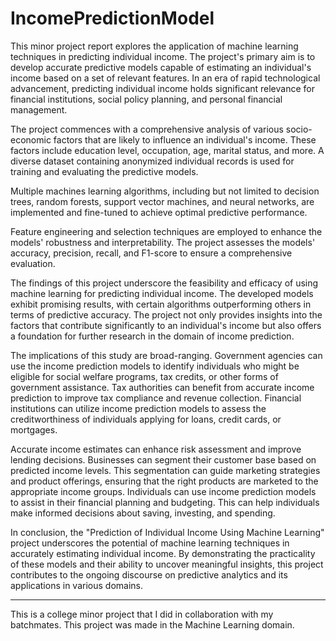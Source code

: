# IncomePredictionModel

This minor project report explores the application of machine learning techniques in predicting individual income. The project's primary aim is to develop accurate predictive models capable of estimating an individual's income based on a set of relevant features. In an era of rapid technological advancement, predicting individual income holds significant relevance for financial institutions, social policy planning, and personal financial management.

The project commences with a comprehensive analysis of various socio-economic factors that are likely to influence an individual's income. These factors include education level, occupation, age, marital status, and more. A diverse dataset containing anonymized individual records is used for training and evaluating the predictive models.

Multiple machines learning algorithms, including but not limited to decision trees, random forests, support vector machines, and neural networks, are implemented and fine-tuned to achieve optimal predictive performance. 

Feature engineering and selection techniques are employed to enhance the
models' robustness and interpretability. The project assesses the models' accuracy, precision, recall, and F1-score to ensure a comprehensive evaluation.

The findings of this project underscore the feasibility and efficacy of using machine learning for predicting individual income. The developed models exhibit promising results, with certain algorithms outperforming others in terms of predictive accuracy. The project not only provides insights into the factors that contribute significantly to an individual's income but also offers a
foundation for further research in the domain of income prediction.

The implications of this study are broad-ranging. Government agencies can use the income prediction models to identify individuals who might be eligible for social welfare programs, tax credits, or other forms of government assistance. Tax authorities can benefit from accurate income prediction to improve tax compliance and revenue collection. Financial institutions can utilize income prediction models to assess the creditworthiness of individuals applying for loans, credit cards, or mortgages.

Accurate income estimates can enhance risk assessment and improve lending decisions. Businesses can segment their customer base based on predicted income levels. This segmentation can guide marketing strategies and product offerings, ensuring that the right products are marketed to the appropriate income groups. Individuals can use income prediction models to assist in their financial planning and budgeting. This can help individuals make informed decisions about saving, investing, and spending.

In conclusion, the "Prediction of Individual Income Using Machine Learning" project underscores the potential of machine learning techniques in accurately estimating individual income. By demonstrating the practicality of these models and their ability to uncover meaningful insights, this project contributes to the ongoing discourse on predictive analytics and its applications in various domains.


----------------------------------------------------------------------

This is a college minor project that I did in collaboration with my batchmates.
This project was made in the Machine Learning domain.
